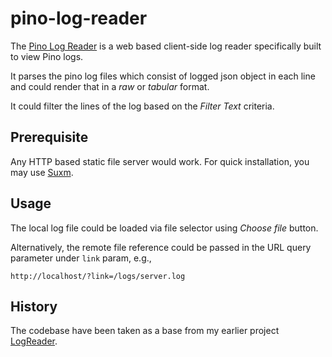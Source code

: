 # pino-log-reader

The [Pino Log Reader](https://github.com/isurfer21/pino-log-reader) is a web based client-side log reader specifically built to view Pino logs.

It parses the pino log files which consist of logged json object in each line and could render that in a *raw* or *tabular* format. 

It could filter the lines of the log based on the *Filter Text* criteria. 

## Prerequisite

Any HTTP based static file server would work. For quick installation, you may use [Suxm](https://github.com/isurfer21/Suxm). 

## Usage

The local log file could be loaded via file selector using *Choose file* button. 

Alternatively, the remote file reference could be passed in the URL query parameter under `link` param, e.g.,

	http://localhost/?link=/logs/server.log

## History

The codebase have been taken as a base from my earlier project [LogReader](https://github.com/isurfer21/LogReader).
